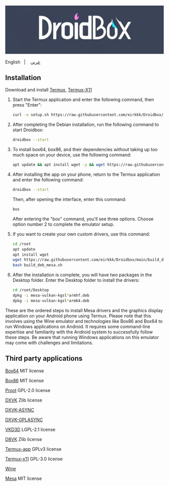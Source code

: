 ![logo](Droidbox/ideogram~2.jpeg "logo")

English 
&nbsp;&nbsp;| &nbsp;&nbsp;
<a href="https://github.com/eirkkk/Droidbox/blob/main/README.md">عربي</a>

## Installation

Download and install
[Termux](https://f-droid.org/repo/com.termux_118.apk),
[Termux-X11](https://raw.githubusercontent.com/eirkkk/Droidbox/main/app-arm64-v8a-debug.apk)

1. Start the Termux application and enter the following command, then press "Enter":
   ```bash
   curl -o setup.sh https://raw.githubusercontent.com/eirkkk/Droidbox/main/setup.sh && chmod +x setup.sh && ./setup.sh
   ```

2. After completing the Debian installation, run the following command to start Droidbox:
   ```bash
   droidbox --start
   ```

3. To install box64, box86, and their dependencies without taking up too much space on your device, use the following command:
   ```bash
   apt update && apt install wget -y && wget https://raw.githubusercontent.com/eirkkk/Droidbox/main/box.sh && bash box.sh && rm box.sh
   ```


4. After installing the app on your phone, return to the Termux application and enter the following command:
   ```bash
   droidbox --start
   ```
   Then, after opening the interface, enter this command:
   ```bash
   box
   ```
   After entering the "box" command, you'll see three options. Choose option number 2 to complete the emulator setup.

5. If you want to create your own custom drivers, use this command:
   ```bash
   cd /root
   apt update
   apt install wget
   wget https://raw.githubusercontent.com/eirkkk/Droidbox/main/build_deb_mesa.sh
   bash build_deb_mesa.sh
   ```

6. After the installation is complete, you will have two packages in the Desktop folder. Enter the Desktop folder to install the drivers:
   ```bash
   cd /root/Desktop
   dpkg -i mesa-vulkan-kgsl*armhf.deb
   dpkg -i mesa-vulkan-kgsl*arm64.deb
   ```

These are the ordered steps to install Mesa drivers and the graphics display application on your Android phone using Termux. Please note that this involves using the Wine emulator and technologies like Box86 and Box64 to run Windows applications on Android. It requires some command-line expertise and familiarity with the Android system to successfully follow these steps. Be aware that running Windows applications on this emulator may come with challenges and limitations.

## Third party applications

[Box64](https://github.com/ptitSeb/box64) MIT license

[Box86](https://github.com/ptitSeb/box86) MIT license

[Proot](https://github.com/termux/proot) GPL-2.0 license

[DXVK](https://github.com/doitsujin/dxvk) Zlib license

[DXVK-ASYNC](https://github.com/Sporif/dxvk-async)

[DXVK-GPLASYNC](https://gitlab.com/Ph42oN/dxvk-gplasync)

[VKD3D](https://github.com/lutris/vkd3d) LGPL-2.1 license

[D8VK](https://github.com/AlpyneDreams/d8vk) Zlib license

[Termux-app](https://github.com/termux/termux-app) GPLv3 license

[Termux-x11](https://github.com/termux/termux-x11) GPL-3.0 license

[Wine](https://wiki.winehq.org/Licensing)

[Mesa](https://docs.mesa3d.org/license.html) MIT license
